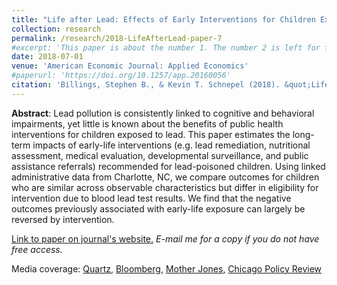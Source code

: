 ```yaml
---
title: "Life after Lead: Effects of Early Interventions for Children Exposed to Lead"
collection: research
permalink: /research/2018-LifeAfterLead-paper-7
#excerpt: 'This paper is about the number 1. The number 2 is left for future work.'
date: 2018-07-01
venue: 'American Economic Journal: Applied Economics'
#paperurl: 'https://doi.org/10.1257/app.20160056'
citation: 'Billings, Stephen B., & Kevin T. Schnepel (2018). &quot;Life after Lead: Effects of Early Interventions for Children Exposed to Lead.&quot; <i>American Economic Journal: Applied Economics</i>. 10(3).'
---
```


**Abstract**: Lead pollution is consistently linked to cognitive and behavioral impairments, yet little is known about the benefits of public health interventions for children exposed to lead. This paper estimates the long-term impacts of early-life interventions (e.g. lead remediation, nutritional assessment, medical evaluation, developmental surveillance, and public assistance referrals) recommended for lead-poisoned children. Using linked administrative data from Charlotte, NC, we compare outcomes for children who are similar across observable characteristics but differ in eligibility for intervention due to blood lead test results. We find that the negative outcomes previously associated with early-life exposure can largely be reversed by intervention.

[Link to paper on journal's website.](https://doi.org/10.1257/app.20160056) *E-mail me for a copy if you do not have free access.*

Media coverage: [Quartz](https://qz.com/1508659/twelve-leading-economists-on-the-research-that-shaped-our-world-in-2018/), [Bloomberg](https://www.bloomberg.com/opinion/articles/2019-06-13/clean-up-lead-before-it-wrecks-more-american-lives), [Mother Jones](https://www.motherjones.com/kevin-drum/2017/06/powerful-study-lead-crime-hypothesis/), [Chicago Policy Review](https://chicagopolicyreview.org/2019/02/15/new-evidence-on-the-effectiveness-of-early-interventions-for-children-with-lead-poisoning/)

